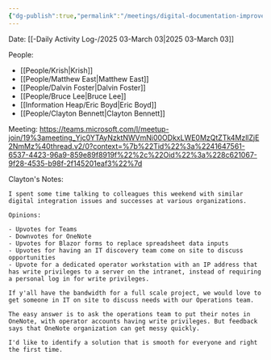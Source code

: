 ```yaml
---
{"dg-publish":true,"permalink":"/meetings/digital-documentation-improvements-leveraging-ms-365-and-beyond/","noteIcon":"","created":"2025-05-20T10:31:54.258-05:00"}
---
```


Date: [[-Daily Activity Log-/2025 03-March 03\|2025 03-March 03]]

  
People:
- [[People/Krish\|Krish]]
- [[People/Matthew East\|Matthew East]]
- [[People/Dalvin Foster\|Dalvin Foster]]
- [[People/Bruce Lee\|Bruce Lee]]
- [[Information Heap/Eric Boyd\|Eric Boyd]]
- [[People/Clayton Bennett\|Clayton Bennett]]

Meeting:
https://teams.microsoft.com/l/meetup-join/19%3ameeting_Yjc0YTAyNzktNWVmNi00ODkxLWE0MzQtZTk4MzllZjE2NmMz%40thread.v2/0?context=%7b%22Tid%22%3a%2241647561-6537-4423-96a9-859e89f8919f%22%2c%22Oid%22%3a%228c621067-9f28-4535-b98f-2f145201eaf3%22%7d

Clayton's Notes:

```
I spent some time talking to colleagues this weekend with similar digital integration issues and successes at various organizations. 

Opinions:

- Upvotes for Teams
- Downvotes for OneNote
- Upvotes for Blazor forms to replace spreadsheet data inputs
- Upvotes for having an IT discovery team come on site to discuss opportunities
- Upvote for a dedicated operator workstation with an IP address that has write privileges to a server on the intranet, instead of requiring a personal log in for write privileges. 

If y'all have the bandwidth for a full scale project, we would love to get someone in IT on site to discuss needs with our Operations team. 

The easy answer is to ask the operations team to put their notes in OneNote, with operator accounts having write privileges. But feedback says that OneNote organization can get messy quickly.

I'd like to identify a solution that is smooth for everyone and right the first time.
```

